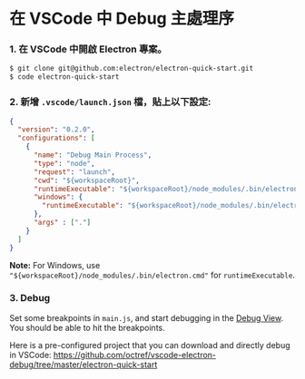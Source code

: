 # 在 VSCode 中 Debug 主處理序

### 1. 在 VSCode 中開啟 Electron 專案。

```sh
$ git clone git@github.com:electron/electron-quick-start.git
$ code electron-quick-start
```

### 2. 新增 `.vscode/launch.json` 檔，貼上以下設定:

```json
{
  "version": "0.2.0",
  "configurations": [
    {
      "name": "Debug Main Process",
      "type": "node",
      "request": "launch",
      "cwd": "${workspaceRoot}",
      "runtimeExecutable": "${workspaceRoot}/node_modules/.bin/electron",
      "windows": {
        "runtimeExecutable": "${workspaceRoot}/node_modules/.bin/electron.cmd"
      },
      "args" : ["."]
    }
  ]
}
```

**Note:** For Windows, use `"${workspaceRoot}/node_modules/.bin/electron.cmd"` for `runtimeExecutable`.

### 3. Debug

Set some breakpoints in `main.js`, and start debugging in the [Debug View](https://code.visualstudio.com/docs/editor/debugging). You should be able to hit the breakpoints.

Here is a pre-configured project that you can download and directly debug in VSCode: https://github.com/octref/vscode-electron-debug/tree/master/electron-quick-start